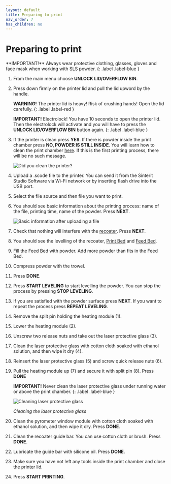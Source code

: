 ```yaml
---
layout: default
title: Preparing to print	
nav_order: 7
has_children: no
---
```

<h1> Preparing to print	 </h1>
   **IMPORTANT!** Always wear protective clothing, glasses, gloves and face mask when working with SLS powder.
   {: .label .label-blue }

1. From the main menu choose **UNLOCK LID/OVERFLOW BIN**.

2. Press down firmly on the printer lid and pull the lid upword by the handle.

   **WARNING!** The printer lid is heavy! Risk of crushing hands! Open the lid carefully.
   {: .label .label-red }

   **IMPORTANT!** Electrolock! You have 10 seconds to open the printer lid. Then the electrolock will activate and you will have to press the **UNLOCK LID/OVERFLOW BIN** button again.
   {: .label .label-blue }

3. If the printer is clean press **YES**. If there is powder inside the print chamber press **NO, POWDER IS STILL INSIDE**. You will learn how to clean the print chamber <a href="Cleaning the printer">here</a>. If this is the first printing process, there will be no such message. 

   ![Did you clean the printer?](/cleaning.png)

4. Upload a .scode file to the printer. You can send it from the Sinterit Studio Software via Wi-Fi network or by inserting flash drive into the USB port.

5. Select the file source and then file you want to print.

6. You should see basic information about the printing process: name of the file, printing time, name of the powder. Press **NEXT**.

   ![Basic information after uploading a file](/basic_information.png)

7. Check that nothing will interfere with the <a href="glossary">recoater</a>. Press **NEXT**.

8. You should see the levelling of the recoater, <a href="glossary">Print Bed</a> and <a href="glossary">Feed Bed</a>. 

9. Fill the Feed Bed with powder. Add more powder than fits in the Feed Bed.

10. Compress powder with the trowel.

11. Press **DONE**.

12. Press **START LEVELING** to start levelling the powder. You can stop the process by pressing **STOP LEVELING**.

13. If you are satisfied with the powder surface press **NEXT**. If you want to repeat the process press **REPEAT LEVELING**.
   
   

14. Remove the split pin holding the heating module (1).

15. Lower the heating module (2).

16. Unscrew two release nuts and take out the laser protective glass (3).

17. Clean the laser protective glass with cotton cloth soaked with ethanol solution, and then wipe it dry (4).

18. Reinsert the laser protective glass (5) and screw quick release nuts (6).

19. Pull the heating module up (7) and secure it with split pin (8). Press **DONE**
   
    **IMPORTANT!** Never clean the laser protective glass under running water or above the print chamber.
    {: .label .label-blue }
   
    ![Cleaning laser protective glass](/cleaning_laser.png)
   
    *Cleaning the laser protective glass* 

20. Clean the pyrometer window module with cotton cloth soaked with ethanol solution, and then wipe it dry. Press **DONE**.

21. Clean the recoater guide bar. You can use cotton cloth or brush. Press **DONE**.

22. Lubricate the guide bar with silicone oil. Press **DONE**.

23. Make sure you have not left any tools inside the print chamber and close the printer lid.

24. Press **START PRINTING**. 

